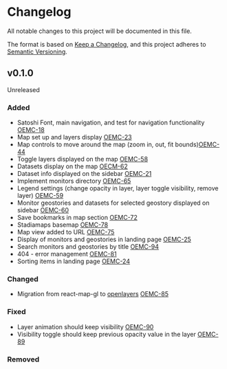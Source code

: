 # Changelog

All notable changes to this project will be documented in this file.

The format is based on [Keep a Changelog](https://keepachangelog.com/en/1.0.0/),
and this project adheres to [Semantic Versioning](https://semver.org/spec/v2.0.0.html).


## v0.1.0

Unreleased

### Added
- Satoshi Font, main navigation, and test for navigation functionality [OEMC-18](https://vizzuality.atlassian.net/browse/OEMC-18)
- Map set up and layers display [OEMC-23](https://vizzuality.atlassian.net/jira/software/c/projects/OEMC/boards/95?selectedIssue=OEMC-23)
- Map controls to move around the map (zoom in, out, fit bounds)[OEMC-44](https://vizzuality.atlassian.net/browse/OEMC-44?atlOrigin=eyJpIjoiMGYzNzk5OWQwNmExNDRkNjllOWE5NWMxNjc4MmIwMmQiLCJwIjoiaiJ9)
- Toggle layers displayed on the map [OEMC-58](https://vizzuality.atlassian.net/browse/OEMC-58?atlOrigin=eyJpIjoiMTgyZDgyNzgzNzBhNGMxODljZThjYTk0YTQ3N2VkYzciLCJwIjoiaiJ9)
- Datasets display on the map [OECM-62](https://vizzuality.atlassian.net/browse/OEMC-62?atlOrigin=eyJpIjoiZThhZDBmZTQyYTJiNDM1ZmFmZWI4MzZhNGNjYjkzMWMiLCJwIjoiaiJ9)
- Dataset info displayed on the sidebar [OEMC-21](https://vizzuality.atlassian.net/browse/OEMC-21?atlOrigin=eyJpIjoiZmM3NzkwNjlhMjA0NDUwOWExNDhiOGM0ODMwYTRkZGEiLCJwIjoiaiJ9)
- Implement monitors directory [OEMC-65](https://vizzuality.atlassian.net/browse/OEMC-65?atlOrigin=eyJpIjoiZGZmYjJiNTg1NmY3NDhiM2I5NTNmMWZmMTIwZjA2NDMiLCJwIjoiaiJ9)
- Legend settings (change opacity in layer, layer toggle visibility, remove layer) [OEMC-59](https://vizzuality.atlassian.net/browse/OEMC-59?atlOrigin=eyJpIjoiNDI0NzBkYmExODFmNGVjODllZDk3NTAyNjY4M2YwYzAiLCJwIjoiaiJ9)
- Monitor geostories and datasets for selected geostory displayed on sidebar [OEMC-60](https://vizzuality.atlassian.net/browse/OEMC-60?atlOrigin=eyJpIjoiZjc4YjlhMTUzNTZkNGVmMWFhN2Y0OWI3ZDUyNWM2NDUiLCJwIjoiaiJ9)
- Save bookmarks in map section [OEMC-72](https://vizzuality.atlassian.net/browse/OEMC-72?atlOrigin=eyJpIjoiYzg4MTQ2ZmJjZDQzNDBhMmI5NDg3M2YyZjM0Mzc4ZmUiLCJwIjoiaiJ9)
- Stadiamaps basemap [OEMC-78](https://vizzuality.atlassian.net/browse/OEMC-78?atlOrigin=eyJpIjoiYzUzZmZjMDllNWI2NGY5Y2E1NmUwMmFjYmNhYmU2NjMiLCJwIjoiaiJ9)
- Map view added to URL [OEMC-75](https://vizzuality.atlassian.net/browse/OEMC-75?atlOrigin=eyJpIjoiM2IyNDYxOTJkYzQ0NGY4NTgzOTgyODdkOThiYTJhMjAiLCJwIjoiaiJ9)
- Display of monitors and geostories in landing page [OEMC-25](https://vizzuality.atlassian.net/browse/OEMC-25?atlOrigin=eyJpIjoiNDZiOTM0YjkzN2NlNDJhNmE2OWJiODYxZTlmYzcwNjkiLCJwIjoiaiJ9)
- Search monitors and geostories by title [OEMC-94](https://vizzuality.atlassian.net/browse/OEMC-94?atlOrigin=eyJpIjoiMGVlYmJhNmM5ODU4NDRiNWEzNTIyNWRjODdjNDg4MWUiLCJwIjoiaiJ9)
- 404 - error management [OEMC-81](https://vizzuality.atlassian.net/browse/OEMC-81?atlOrigin=eyJpIjoiNWZkNTYwMjVkZGVjNDAwZGE2YWI3ZDgwMzgzOTRjMjEiLCJwIjoiaiJ9)
- Sorting items in landing page [OEMC-24](https://vizzuality.atlassian.net/browse/OEMC-24?atlOrigin=eyJpIjoiZTlmNGE1Njk3MTRlNDNjMmExY2I3YmE1ZjUzMTBkYjIiLCJwIjoiaiJ9)

### Changed

- Migration from react-map-gl to [openlayers](https://openlayers.org/) [OEMC-85](https://vizzuality.atlassian.net/browse/OEMC-85?atlOrigin=eyJpIjoiNGU0ZTdlMDY0ZTk0NGQzYTljNjIyMGMwMjNmZDZjOTgiLCJwIjoiaiJ9)


### Fixed

- Layer animation should keep visibility [OEMC-90](https://vizzuality.atlassian.net/browse/OEMC-90?atlOrigin=eyJpIjoiNTM0OWVlYmJmOWE4NDBiM2FjYjY4NGZlZjNiNzM4NjciLCJwIjoiaiJ9)
- Visibility toggle should keep previous opacity value in the layer [OEMC-89](https://vizzuality.atlassian.net/browse/OEMC-89?atlOrigin=eyJpIjoiZDA0ZDIxYzdmNDU0NGExN2EwNzk2MDVkZGQ3NDlhOTciLCJwIjoiaiJ9)

### Removed

